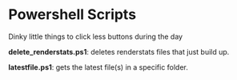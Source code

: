 # Powershell Scripts

Dinky little things to click less buttons during the day

**delete_renderstats.ps1**: deletes renderstats files that just build up. 

**latestfile.ps1**: gets the latest file(s) in a specific folder.
